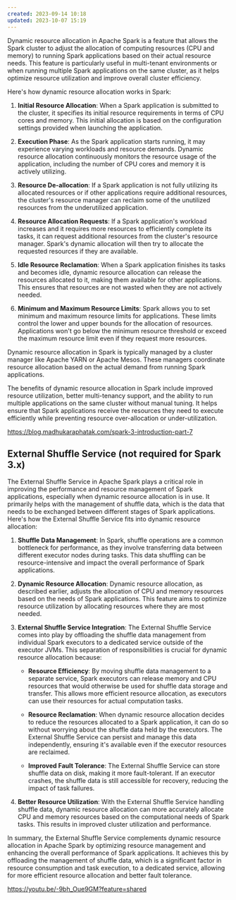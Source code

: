 ```yaml
---
created: 2023-09-14 10:18
updated: 2023-10-07 15:19
---
```

Dynamic resource allocation in Apache Spark is a feature that allows the Spark cluster to adjust the allocation of computing resources (CPU and memory) to running Spark applications based on their actual resource needs. This feature is particularly useful in multi-tenant environments or when running multiple Spark applications on the same cluster, as it helps optimize resource utilization and improve overall cluster efficiency.

Here's how dynamic resource allocation works in Spark:

1. **Initial Resource Allocation**:
   When a Spark application is submitted to the cluster, it specifies its initial resource requirements in terms of CPU cores and memory. This initial allocation is based on the configuration settings provided when launching the application.

2. **Execution Phase**:
   As the Spark application starts running, it may experience varying workloads and resource demands. Dynamic resource allocation continuously monitors the resource usage of the application, including the number of CPU cores and memory it is actively utilizing.

3. **Resource De-allocation**:
   If a Spark application is not fully utilizing its allocated resources or if other applications require additional resources, the cluster's resource manager can reclaim some of the unutilized resources from the underutilized application.

4. **Resource Allocation Requests**:
   If a Spark application's workload increases and it requires more resources to efficiently complete its tasks, it can request additional resources from the cluster's resource manager. Spark's dynamic allocation will then try to allocate the requested resources if they are available.

5. **Idle Resource Reclamation**:
   When a Spark application finishes its tasks and becomes idle, dynamic resource allocation can release the resources allocated to it, making them available for other applications. This ensures that resources are not wasted when they are not actively needed.

6. **Minimum and Maximum Resource Limits**:
   Spark allows you to set minimum and maximum resource limits for applications. These limits control the lower and upper bounds for the allocation of resources. Applications won't go below the minimum resource threshold or exceed the maximum resource limit even if they request more resources.

Dynamic resource allocation in Spark is typically managed by a cluster manager like Apache YARN or Apache Mesos. These managers coordinate resource allocation based on the actual demand from running Spark applications.

The benefits of dynamic resource allocation in Spark include improved resource utilization, better multi-tenancy support, and the ability to run multiple applications on the same cluster without manual tuning. It helps ensure that Spark applications receive the resources they need to execute efficiently while preventing resource over-allocation or under-utilization.

https://blog.madhukaraphatak.com/spark-3-introduction-part-7

## External Shuffle Service (not required for Spark 3.x)

The External Shuffle Service in Apache Spark plays a critical role in improving the performance and resource management of Spark applications, especially when dynamic resource allocation is in use. It primarily helps with the management of shuffle data, which is the data that needs to be exchanged between different stages of Spark applications. Here's how the External Shuffle Service fits into dynamic resource allocation:

1. **Shuffle Data Management**:
   In Spark, shuffle operations are a common bottleneck for performance, as they involve transferring data between different executor nodes during tasks. This data shuffling can be resource-intensive and impact the overall performance of Spark applications.

2. **Dynamic Resource Allocation**:
   Dynamic resource allocation, as described earlier, adjusts the allocation of CPU and memory resources based on the needs of Spark applications. This feature aims to optimize resource utilization by allocating resources where they are most needed.

3. **External Shuffle Service Integration**:
   The External Shuffle Service comes into play by offloading the shuffle data management from individual Spark executors to a dedicated service outside of the executor JVMs. This separation of responsibilities is crucial for dynamic resource allocation because:

   - **Resource Efficiency**: By moving shuffle data management to a separate service, Spark executors can release memory and CPU resources that would otherwise be used for shuffle data storage and transfer. This allows more efficient resource allocation, as executors can use their resources for actual computation tasks.

   - **Resource Reclamation**: When dynamic resource allocation decides to reduce the resources allocated to a Spark application, it can do so without worrying about the shuffle data held by the executors. The External Shuffle Service can persist and manage this data independently, ensuring it's available even if the executor resources are reclaimed.

   - **Improved Fault Tolerance**: The External Shuffle Service can store shuffle data on disk, making it more fault-tolerant. If an executor crashes, the shuffle data is still accessible for recovery, reducing the impact of task failures.

4. **Better Resource Utilization**:
   With the External Shuffle Service handling shuffle data, dynamic resource allocation can more accurately allocate CPU and memory resources based on the computational needs of Spark tasks. This results in improved cluster utilization and performance.

In summary, the External Shuffle Service complements dynamic resource allocation in Apache Spark by optimizing resource management and enhancing the overall performance of Spark applications. It achieves this by offloading the management of shuffle data, which is a significant factor in resource consumption and task execution, to a dedicated service, allowing for more efficient resource allocation and better fault tolerance.

https://youtu.be/-9bh_Oue9GM?feature=shared